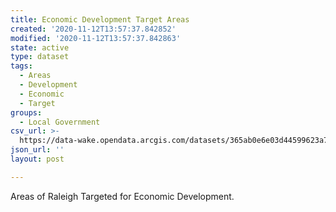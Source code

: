 ```yaml
---
title: Economic Development Target Areas
created: '2020-11-12T13:57:37.842852'
modified: '2020-11-12T13:57:37.842863'
state: active
type: dataset
tags:
  - Areas
  - Development
  - Economic
  - Target
groups:
  - Local Government
csv_url: >-
  https://data-wake.opendata.arcgis.com/datasets/365ab0e6e03d44599623a70a8522a563_0.csv?outSR=%7B%22latestWkid%22%3A2264%2C%22wkid%22%3A102719%7D
json_url: ''
layout: post

---
```

Areas of Raleigh Targeted for Economic Development.
